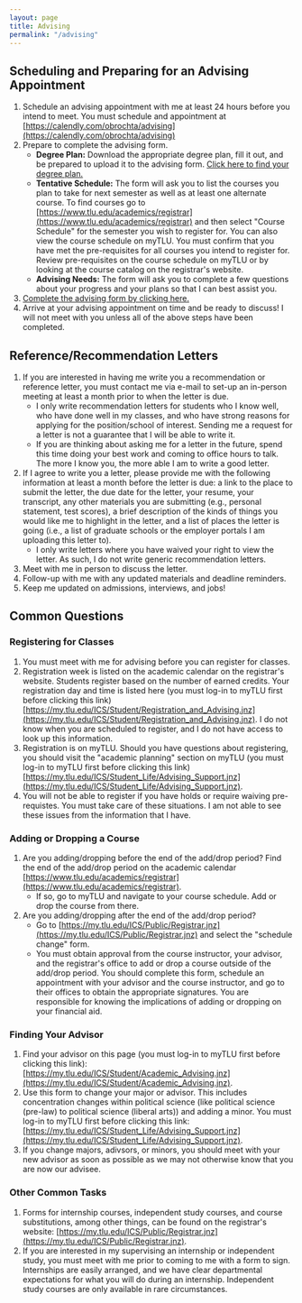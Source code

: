 ```yaml
---
layout: page
title: Advising
permalink: "/advising"
---
```

 
## Scheduling and Preparing for an Advising Appointment
1. Schedule an advising appointment with me at least 24 hours before you intend to meet. You must schedule and appointment at [https://calendly.com/obrochta/advising](https://calendly.com/obrochta/advising)
2. Prepare to complete the advising form.
	* **Degree Plan:** Download the appropriate degree plan, fill it out, and be prepared to upload it to the advising form. [Click here to find your degree plan.](https://my.tlu.edu/ICS/Public/Registrar.jnz)
	* **Tentative Schedule:** The form will ask you to list the courses you plan to take for next semester as well as at least one alternate course. To find courses go to [https://www.tlu.edu/academics/registrar](https://www.tlu.edu/academics/registrar) and then select "Course Schedule" for the semester you wish to register for. You can also view the course schedule on myTLU. You must confirm that you have met the pre-requisites for all courses you intend to register for. Review pre-requisites on the course schedule on myTLU or by looking at the course catalog on the registrar's website.
	* **Advising Needs:** The form will ask you to complete a few questions about your progress and your plans so that I can best assist you.
3. [Complete the advising form by clicking here.](https://forms.office.com/r/fxC4tdUUkE)
4. Arrive at your advising appointment on time and be ready to discuss! I will not meet with you unless all of the above steps have been completed.


## Reference/Recommendation Letters
1. If you are interested in having me write you a recommendation or reference letter, you must contact me via e-mail to set-up an in-person meeting at least a month prior to when the letter is due.
	* I only write recommendation letters for students who I know well, who have done well in my classes, and who have strong reasons for applying for the position/school of interest. Sending me a request for a letter is not a guarantee that I will be able to write it.
	* If you are thinking about asking me for a letter in the future, spend this time doing your best work and coming to office hours to talk. The more I know you, the more able I am to write a good letter.
2. If I agree to write you a letter, please provide me with the following information at least a month before the letter is due: a link to the place to submit the letter, the due date for the letter, your resume, your transcript, any other materials you are submitting (e.g., personal statement, test scores), a brief description of the kinds of things you would like me to highlight in the letter, and a list of places the letter is going (i.e., a list of graduate schools or the employer portals I am uploading this letter to).
	* I only write letters where you have waived your right to view the letter. As such, I do not write generic recommendation letters.
3. Meet with me in person to discuss the letter.
4. Follow-up with me with any updated materials and deadline reminders.
5. Keep me updated on admissions, interviews, and jobs!


## Common Questions
### Registering for Classes
1. You must meet with me for advising before you can register for classes.
2.	Registration week is listed on the academic calendar on the registrar's website. Students register based on the number of earned credits. Your registration day and time is listed here (you must log-in to myTLU first before clicking this link) [https://my.tlu.edu/ICS/Student/Registration_and_Advising.jnz](https://my.tlu.edu/ICS/Student/Registration_and_Advising.jnz). I do not know when you are scheduled to register, and I do not have access to look up this information.
3.	Registration is on myTLU. Should you have questions about registering, you should visit the "academic planning" section on myTLU (you must log-in to myTLU first before clicking this link) [https://my.tlu.edu/ICS/Student_Life/Advising_Support.jnz](https://my.tlu.edu/ICS/Student_Life/Advising_Support.jnz).
4.	You will not be able to register if you have holds or require waiving pre-requistes. You must take care of these situations. I am not able to see these issues from the information that I have.


### Adding or Dropping a Course
1. Are you adding/dropping before the end of the add/drop period? Find the end of the add/drop period on the academic calendar [https://www.tlu.edu/academics/registrar](https://www.tlu.edu/academics/registrar).
	* If so, go to myTLU and navigate to your course schedule. Add or drop the course from there.
2. Are you adding/dropping after the end of the add/drop period?
	* Go to [https://my.tlu.edu/ICS/Public/Registrar.jnz](https://my.tlu.edu/ICS/Public/Registrar.jnz) and select the "schedule change" form.
	* You must obtain approval from the course instructor, your advisor, and the registrar's office to add or drop a course outside of the add/drop period. You should complete this form, schedule an appointment with your advisor and the course instructor, and go to their offices to obtain the appropriate signatures. You are responsible for knowing the implications of adding or dropping on your financial aid.


### Finding Your Advisor
1.	Find your advisor on this page (you must log-in to myTLU first before clicking this link): [https://my.tlu.edu/ICS/Student/Academic_Advising.jnz](https://my.tlu.edu/ICS/Student/Academic_Advising.jnz).
2.  Use this form to change your major or advisor. This includes concentration changes within political science (like political science (pre-law) to political science (liberal arts)) and adding a minor. You must log-in to myTLU first before clicking this link: [https://my.tlu.edu/ICS/Student_Life/Advising_Support.jnz](https://my.tlu.edu/ICS/Student_Life/Advising_Support.jnz).
3.  If you change majors, adivsors, or minors, you should meet with your new advisor as soon as possible as we may not otherwise know that you are now our advisee.


### Other Common Tasks
1.  Forms for internship courses, independent study courses, and course substitutions, among other things, can be found on the registrar's website: [https://my.tlu.edu/ICS/Public/Registrar.jnz](https://my.tlu.edu/ICS/Public/Registrar.jnz).
2.  If you are interested in my supervising an internship or independent study, you must meet with me prior to coming to me with a form to sign. Internships are easily arranged, and we have clear departmental expectations for what you will do during an internship. Independent study courses are only available in rare circumstances.




